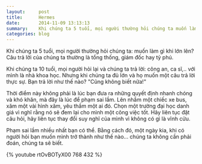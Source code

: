 ```yaml
---
layout:     post
title:      Hermes
date:       2014-11-09 13:13:13
summary:    Khi chúng ta 5 tuổi, mọi người thường hỏi chúng ta muốn làm gì khi lớn lên? Câu trả lời của chúng ta thường là tổng thống, giám đốc hay tỷ phú.
categories: blog
---
```


Khi chúng ta 5 tuổi, mọi người thường hỏi chúng ta: muốn làm gì khi lớn lên? Câu trả lời của chúng ta thường là tổng thống, giám đốc hay tỷ phú.

Khi chúng ta 10 tuổi, mọi người hỏi lại và chúng ta trả lời: công an, ca sĩ,.. với mình là nhà khoa học. Nhưng khi chúng ta đủ lớn và họ muốn một câu trả lời thực sự. Bạn trả lời như thế nào? "Cũng không biết nữa!"

Thời điểm này không phải là lúc bạn đưa ra những quyết định nhanh chóng và khó khăn, mà đây là lúc để phạm sai lầm. Lên nhầm một chiếc xe bus, xăm một vài hình xăm, yêu thầm một ai đó. Chọn một trường đại học danh giá vì nghĩ rằng nó sẽ đem lại cho mình một công việc tốt. Hãy liên tục đặt câu hỏi, hãy liên tục thay đổi suy nghĩ của mình vì không có gì là vĩnh cửu.

Phạm sai lầm nhiều nhất bạn có thể. Bằng cách đó, một ngày kia, khi có người hỏi bạn muốn mình trở thành như thế nào... chúng ta không cần phải đoán, chúng ta sẽ biết.


{% youtube rtOvBOTyX00 768 432 %}